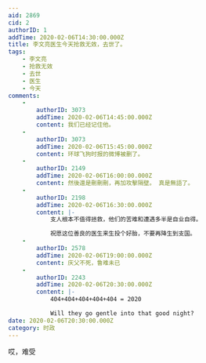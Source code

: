 ```yaml
---
aid: 2869
cid: 2
authorID: 1
addTime: 2020-02-06T14:30:00.000Z
title: 李文亮医生今天抢救无效，去世了。
tags:
    - 李文亮
    - 抢救无效
    - 去世
    - 医生
    - 今天
comments:
    -
        authorID: 3073
        addTime: 2020-02-06T14:45:00.000Z
        content: 我们已经记住他。
    -
        authorID: 3073
        addTime: 2020-02-06T15:45:00.000Z
        content: 环球飞狗时报的微博被删了。
    -
        authorID: 2149
        addTime: 2020-02-06T16:00:00.000Z
        content: 然後還是刪刪刪，再加攻擊隔壁。 真是無語了。
    -
        authorID: 2198
        addTime: 2020-02-06T16:30:00.000Z
        content: |-
            支人根本不值得拯救，他们的苦难和遭遇多半是自业自得。

            祝愿这位善良的医生来生投个好胎，不要再降生到支国。
    -
        authorID: 2578
        addTime: 2020-02-06T19:00:00.000Z
        content: 庆父不死，鲁难未已
    -
        authorID: 2243
        addTime: 2020-02-06T20:30:00.000Z
        content: |-
            404+404+404+404+404 = 2020

            Will they go gentle into that good night?
date: 2020-02-06T20:30:00.000Z
category: 时政
---
```


哎，难受
